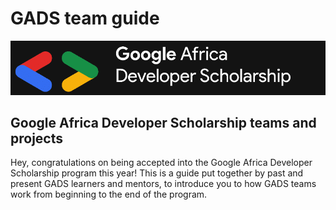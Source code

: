 # GADS team guide

![](.gitbook/assets/google-africa-developer-scholarship-gads-program-2020-1%20%281%29.png)

## Google Africa Developer Scholarship teams and projects 

Hey, congratulations on being accepted into the Google Africa Developer Scholarship program this year! This is a guide put together by past and present GADS learners and mentors, to introduce you to how GADS teams work from beginning to the end of the program. 


